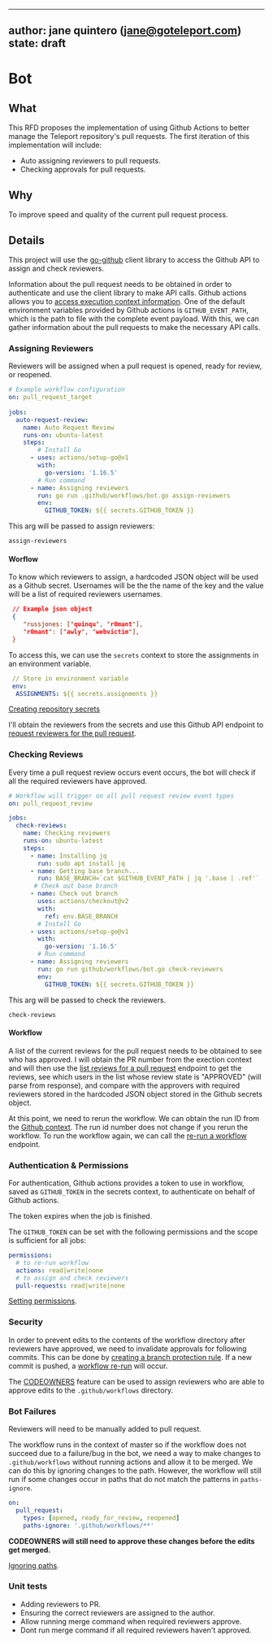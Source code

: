 
---
author: jane quintero (jane@goteleport.com)   
state: draft
---


# Bot 

## What 

This RFD proposes the implementation of using Github Actions to better manage the Teleport repository's pull requests. The first iteration of this implementation will include:  
- Auto assigning reviewers to pull requests. 
- Checking approvals for pull requests. 

## Why 

To improve speed and quality of the current pull request process.

## Details

This project will use the [go-github](https://github.com/google/go-github) client library to access the Github API to assign and check reviewers. 

Information about the pull request needs to be obtained in order to authenticate and use the client library to make API calls. Github actions allows you to [access execution context information](https://docs.github.com/en/enterprise-server@3.0/actions/reference/context-and-expression-syntax-for-github-actions). One of the default environment variables provided by Github actions is  `GITHUB_EVENT_PATH`, which is the path to file with the complete event payload. With this, we can gather information about the pull requests to make the necessary API calls. 

### Assigning Reviewers 

Reviewers will be assigned when a pull request is opened, ready for review, or reopened. 

```yaml
# Example workflow configuration 
on: pull_request_target
  
jobs:
  auto-request-review:
    name: Auto Request Review
    runs-on: ubuntu-latest
    steps:
        # Install Go  
      - uses: actions/setup-go@v1
        with:
          go-version: '1.16.5'
        # Run command
      - name: Assigning reviewers 
        run: go run .github/workflows/bot.go assign-reviewers
        env: 
          GITHUB_TOKEN: ${{ secrets.GITHUB_TOKEN }}

```

This arg will be passed to assign reviewers: 

```
assign-reviewers
```

#### Worflow 

To know which reviewers to assign, a hardcoded JSON object will be used as a Github secret. Usernames will be the the name of the key and the value will be a list of required reviewers usernames. 

```json
 // Example json object 
 {
    "russjones: ["quinqu", "r0mant"],  
    "r0mant": ["awly", "webvictim"],
 }
```
To access this, we can use the `secrets` context to store the assignments in an environment variable.

```yaml
 // Store in environment variable
 env: 
  ASSIGNMENTS: ${{ secrets.assignments }}
```
[Creating repository secrets](https://docs.github.com/en/actions/reference/encrypted-secrets#creating-encrypted-secrets-for-a-repository)


I'll obtain the reviewers from the secrets and use this Github API endpoint to [request reviewers for the pull request](https://docs.github.com/en/rest/reference/pulls#request-reviewers-for-a-pull-request).

### Checking Reviews 

Every time a pull request review occurs event occurs, the bot will check if all the required reviewers have approved. 

```yaml
# Workflow will trigger on all pull request review event types
on: pull_request_review

jobs: 
  check-reviews:
    name: Checking reviewers 
    runs-on: ubuntu-latest
    steps:
      - name: Installing jq 
        run: sudo apt install jq
      - name: Getting base branch...
        run: BASE_BRANCH=`cat $GITHUB_EVENT_PATH | jq '.base | .ref'`
       # Check out base branch 
      - name: Check out branch 
        uses: actions/checkout@v2
        with:
          ref: env.BASE_BRANCH
        # Install Go  
      - uses: actions/setup-go@v1
        with:
          go-version: '1.16.5'
        # Run command
      - name: Assigning reviewers 
        run: go run github/workflows/bot.go check-reviewers
        env: 
          GITHUB_TOKEN: ${{ secrets.GITHUB_TOKEN }}
```

This arg will be passed to check the reviewers. 

```
check-reviews
```

#### Workflow

A list of the current reviews for the pull request needs to be obtained to see who has approved. I will obtain the PR number from the exection context and will then use the [list reviews for a pull request](https://docs.github.com/en/rest/reference/pulls#list-reviews-for-a-pull-request) endpoint to get the reviews, see which users in the list whose review state is "APPROVED" (will parse from response), and compare with the approvers with required reviewers stored in the hardcoded JSON object stored in the Github secrets object. 


At this point, we need to rerun the workflow. We can obtain the run ID from the [Github context](https://docs.github.com/en/enterprise-server@3.0/actions/reference/context-and-expression-syntax-for-github-actions#github-context). The run id number does not change if you rerun the workflow. To run the workflow again, we can call the [re-run a workflow](https://docs.github.com/en/rest/reference/actions#re-run-a-workflow) endpoint. 


### Authentication & Permissions

For authentication, Github actions provides a token to use in workflow, saved as `GITHUB_TOKEN` in the secrets context, to authenticate on behalf of Github actions. 

The token expires when the job is finished. 

The `GITHUB_TOKEN` can be set with the following permissions and the scope is sufficient for all jobs: 

```yaml
permissions:
  # to re-run workflow 
  actions: read|write|none
  # to assign and check reviewers
  pull-requests: read|write|none
```

[Setting permissions](https://docs.github.com/en/actions/reference/workflow-syntax-for-github-actions#permissions).


### Security 

In order to prevent edits to the contents of the workflow directory after reviewers have approved, we need to invalidate approvals for following commits. This can be done by [creating a branch protection rule](https://docs.github.com/en/github/administering-a-repository/defining-the-mergeability-of-pull-requests/managing-a-branch-protection-rule#creating-a-branch-protection-rule). If a new commit is pushed, a [workflow re-run](https://docs.github.com/en/rest/reference/actions#re-run-a-workflow) will occur. 


The [CODEOWNERS](https://docs.github.com/en/github/creating-cloning-and-archiving-repositories/creating-a-repository-on-github/about-code-owners) feature can be used to assign reviewers who are able to approve edits to the `.github/workflows` directory.

### Bot Failures 

Reviewers will need to be manually added to pull request. 

The workflow runs in the context of master so if the workflow does not succeed due to a failure/bug in the bot, we need a way to make changes to `.github/workflows` without running actions and allow it to be merged. We can do this by ignoring changes to the path. However, the workflow will still run if some changes occur in paths that do not match the patterns in `paths-ignore`. 

```yaml
on:
  pull_request:
    types: [opened, ready_for_review, reopened]
    paths-ignore: '.github/workflows/**'
```      

__CODEOWNERS will still need to approve these changes before the edits get merged.__ 


[Ignoring paths](https://docs.github.com/en/actions/reference/workflow-syntax-for-github-actions#example-ignoring-paths).

### Unit tests

- Adding reviewers to PR.
- Ensuring the correct reviewers are assigned to the author.
- Allow running merge command when required reviewers approve.
- Dont run merge command if all required reviewers haven't approved.
